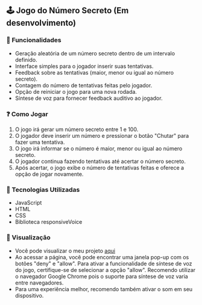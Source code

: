 ## 🕹️ Jogo do Número Secreto (Em desenvolvimento)
### 📑 Funcionalidades
- Geração aleatória de um número secreto dentro de um intervalo definido.
- Interface simples para o jogador inserir suas tentativas.
- Feedback sobre as tentativas (maior, menor ou igual ao número secreto).
- Contagem do número de tentativas feitas pelo jogador.
- Opção de reiniciar o jogo para uma nova rodada.
- Síntese de voz para fornecer feedback auditivo ao jogador.

### ❓ Como Jogar
1. O jogo irá gerar um número secreto entre 1 e 100.
2. O jogador deve inserir um número e pressionar o botão "Chutar" para fazer uma tentativa.
3. O jogo irá informar se o número é maior, menor ou igual ao número secreto.
4. O jogador continua fazendo tentativas até acertar o número secreto.
5. Após acertar, o jogo exibe o número de tentativas feitas e oferece a opção de jogar novamente.

### 📌 Tecnologias Utilizadas

- JavaScript
- HTML
- CSS
- Biblioteca responsiveVoice

### 👀 Visualização
- Você pode visualizar o meu projeto [aqui](https://js-game-flame.vercel.app)
- Ao acessar a página, você pode encontrar uma janela pop-up com os botões "deny" e "allow". Para ativar a funcionalidade de síntese de voz do jogo, certifique-se de selecionar a opção "allow". Recomendo utilizar o navegador Google Chrome pois o suporte para síntese de voz varia entre navegadores.
- Para uma experiência melhor, recomendo também ativar o som em seu dispositivo.